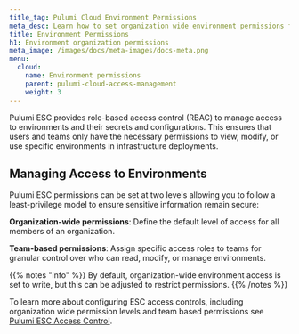 ```yaml
---
title_tag: Pulumi Cloud Environment Permissions
meta_desc: Learn how to set organization wide environment permissions for the Pulumi Cloud.
title: Environment Permissions
h1: Environment organization permissions
meta_image: /images/docs/meta-images/docs-meta.png
menu:
  cloud:
    name: Environment permissions
    parent: pulumi-cloud-access-management
    weight: 3
---
```


Pulumi ESC provides role-based access control (RBAC) to manage access to environments and their secrets and configurations. This ensures that users and teams only have the necessary permissions to view, modify, or use specific environments in infrastructure deployments.

## Managing Access to Environments

Pulumi ESC permissions can be set at two levels allowing you to follow a least-privilege model to ensure sensitive information remain secure:

**Organization-wide permissions**: Define the default level of access for all members of an organization.

**Team-based permissions**: Assign specific access roles to teams for granular control over who can read, modify, or manage environments.

{{% notes "info" %}}
By default, organization-wide environment access is set to write, but this can be adjusted to restrict permissions.
{{% /notes %}}

To learn more about configuring ESC access controls, including organization wide permission levels and team based permissions see [Pulumi ESC Access Control](/docs/esc/environments/access-management/access-control/).
